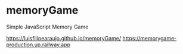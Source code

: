 # memoryGame
Simple JavaScript Memory Game

https://luisfilipearaujo.github.io/memoryGame/
https://memorygame-production.up.railway.app
